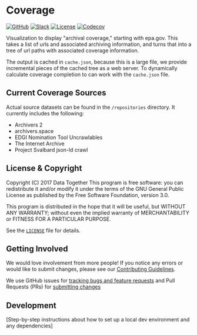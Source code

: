 # Coverage

<!-- Repo Badges for: Github Project, Slack, License-->

[![GitHub](https://img.shields.io/badge/project-Data_Together-487b57.svg?style=flat-square)](http://github.com/datatogether)
[![Slack](https://img.shields.io/badge/slack-Archivers-b44e88.svg?style=flat-square)](https://archivers-slack.herokuapp.com/)
[![License](https://img.shields.io/github/license/datatogether/coverage.svg)](./LICENSE)
[![Codecov](https://img.shields.io/codecov/c/github/codecov/example-python.svg?style=flat-square)](https://codecov.io/gh/datatogether/coverage)

Visualization to display "archival coverage," starting with epa.gov. This takes a list of urls and associated archiving information, and turns that into a tree of url paths with associated coverage information.

The output is cached in `cache.json`, because this is a large file, we provide incremental pieces of the cached tree as a web server. To dynamically calculate coverage completion to can work with the `cache.json` file.

## Current Coverage Sources

Actual source datasets can be found in the `/repositories` directory. It currently includes the following:

* Archivers 2
* archivers.space
* EDGI Nomination Tool Uncrawlables
* The Internet Archive
* Project Svalbard json-ld crawl

## License & Copyright

Copyright (C) 2017 Data Together
This program is free software: you can redistribute it and/or modify it under
the terms of the GNU General Public License as published by the Free Software
Foundation, version 3.0.

This program is distributed in the hope that it will be useful, but WITHOUT ANY
WARRANTY; without even the implied warranty of MERCHANTABILITY or FITNESS FOR A
PARTICULAR PURPOSE.

See the [`LICENSE`](./LICENSE) file for details.

## Getting Involved

We would love involvement from more people! If you notice any errors or would like to submit changes, please see our [Contributing Guidelines](./github/CONTRIBUTING.md).

We use GitHub issues for [tracking bugs and feature requests](./issues) and Pull Requests (PRs) for [submitting changes](./pulls)

## Development

[Step-by-step instructions about how to set up a local dev environment and any dependencies]
